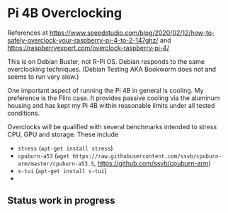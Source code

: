 # Pi 4B Overclocking

References at <https://www.seeedstudio.com/blog/2020/02/12/how-to-safely-overclock-your-raspberry-pi-4-to-2-147ghz/> and <https://raspberryexpert.com/overclock-raspberry-pi-4/>

This is on Debian Buster, not R-Pi OS. Debian responds to the same overclocking techniques. (Debian Testing AKA Bookworm does not and seems to run very slow.) 

One important aspect of running the Pi 4B in general is cooling. My preference is the Flirc case. It provides passive cooling via the aluminum housing and has kept my Pi 4B within reasonable limits under all tested conditions.

Overclocks will be qualified with several benchmarks intended to stress CPU, GPU and storage. These include

* `stress` (`apt-get install stress`)
* `cpuburn-a53` (`wget https://raw.githubusercontent.com/ssvb/cpuburn-arm/master/cpuburn-a53.S`, <https://github.com/ssvb/cpuburn-arm>)
* `s-tui` (`apt-get install s-tui`)
* 

## Status work in progress
